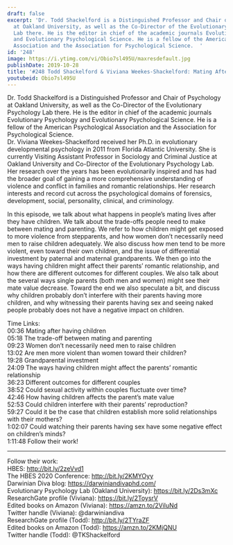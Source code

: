 ```yaml
---
draft: false
excerpt: 'Dr. Todd Shackelford is a Distinguished Professor and Chair of Psychology
  at Oakland University, as well as the Co-Director of the Evolutionary Psychology
  Lab there. He is the editor in chief of the academic journals Evolutionary Psychology
  and Evolutionary Psychological Science. He is a fellow of the American Psychological
  Association and the Association for Psychological Science.  '
id: '248'
image: https://i.ytimg.com/vi/Obio7sl495U/maxresdefault.jpg
publishDate: 2019-10-28
title: '#248 Todd Shackelford & Viviana Weekes-Shackelford: Mating After Children'
youtubeid: Obio7sl495U
---
```

Dr. Todd Shackelford is a Distinguished Professor and Chair of Psychology at Oakland University, as well as the Co-Director of the Evolutionary Psychology Lab there. He is the editor in chief of the academic journals Evolutionary Psychology and Evolutionary Psychological Science. He is a fellow of the American Psychological Association and the Association for Psychological Science.  
Dr. Viviana Weekes-Shackelford received her Ph.D. in evolutionary developmental psychology in 2011 from Florida Atlantic University. She is currently Visiting Assistant Professor in Sociology and Criminal Justice at Oakland University and Co-Director of the Evolutionary Psychology Lab. Her research over the years has been evolutionarily inspired and has had the broader goal of gaining a more comprehensive understanding of violence and conflict in families and romantic relationships. Her research interests and record cut across the psychological domains of forensics, development, social, personality, clinical, and criminology.

In this episode, we talk about what happens in people’s mating lives after they have children. We talk about the trade-offs people need to make between mating and parenting. We refer to how children might get exposed to more violence from stepparents, and how women don’t necessarily need men to raise children adequately. We also discuss how men tend to be more violent, even toward their own children, and the issue of differential investment by paternal and maternal grandparents. We then go into the ways having children might affect their parents’ romantic relationship, and how there are different outcomes for different couples. We also talk about the several ways single parents (both men and women) might see their mate value decrease. Toward the end we also speculate a bit, and discuss why children probably don’t interfere with their parents having more children, and why witnessing their parents having sex and seeing naked people probably does not have a negative impact on children.

Time Links:  
00:36  Mating after having children  
05:18  The trade-off between mating and parenting  
09:23  Women don’t necessarily need men to raise children  
13:02  Are men more violent than women toward their children?  
19:28  Grandparental investment  
24:09  The ways having children might affect the parents’ romantic relationship  
36:23  Different outcomes for different couples  
38:52  Could sexual activity within couples fluctuate over time?  
42:46  How having children affects the parent’s mate value  
52:53  Could children interfere with their parents’ reproduction?  
59:27  Could it be the case that children establish more solid relationships with their mothers?  
1:02:07  Could watching their parents having sex have some negative effect on children’s minds?  
1:11:48  Follow their work!

---

Follow their work:  
HBES: http://bit.ly/2zeVvd1  
The HBES 2020 Conference: http://bit.ly/2KMYOyy  
Darwinian Diva blog: https://darwiniandivaphd.com/  
Evolutionary Psychology Lab (Oakland University): https://bit.ly/2Ds3mXc  
ResearchGate profile (Viviana): https://bit.ly/2ToysrV  
Edited books on Amazon (Viviana): https://amzn.to/2ViluNd  
Twitter handle (Viviana): @darwiniandiva  
ResearchGate profile (Todd): http://bit.ly/2TYraZF  
Edited books on Amazon (Todd): https://amzn.to/2KMjQNU  
Twitter handle (Todd): @TKShackelford
